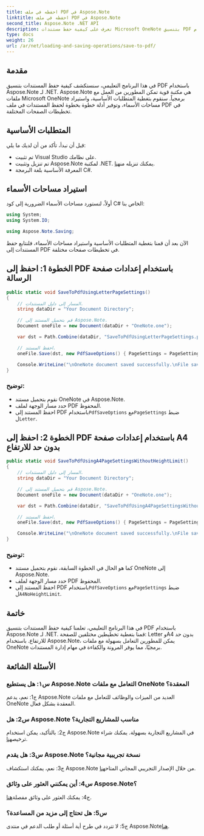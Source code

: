 ```yaml
---
title: احفظه في ملف PDF في Aspose.Note
linktitle: احفظه في ملف PDF في Aspose.Note
second_title: Aspose.Note .NET API
description: تعرف على كيفية حفظ مستندات Microsoft OneNote بتنسيق PDF باستخدام Aspose.Note لـ .NET. برنامج تعليمي خطوة بخطوة مع أمثلة التعليمات البرمجية لتخطيطات الصفحات بحجم Letter وA4.
type: docs
weight: 26
url: /ar/net/loading-and-saving-operations/save-to-pdf/
---
```

## مقدمة

في هذا البرنامج التعليمي، سنستكشف كيفية حفظ المستندات بتنسيق PDF باستخدام Aspose.Note لـ .NET. Aspose.Note هي مكتبة قوية تمكن المطورين من العمل مع ملفات Microsoft OneNote برمجياً. سنقوم بتغطية المتطلبات الأساسية، واستيراد مساحات الأسماء، وتوفير أدلة خطوة بخطوة لحفظ المستندات في ملف PDF في تخطيطات الصفحات المختلفة.

## المتطلبات الأساسية

قبل أن نبدأ، تأكد من أن لديك ما يلي:

- تم تثبيت Visual Studio على نظامك.
-  تم تنزيل وتثبيت Aspose.Note لمكتبة .NET. يمكنك تنزيله من[هنا](https://releases.aspose.com/note/net/).
- المعرفة الأساسية بلغة البرمجة C#.

## استيراد مساحات الأسماء

أولاً، لنستورد مساحات الأسماء الضرورية إلى كود C# الخاص بنا:

```csharp
using System;
using System.IO;

using Aspose.Note.Saving;
```

الآن بعد أن قمنا بتغطية المتطلبات الأساسية واستيراد مساحات الأسماء، فلنتابع حفظ المستندات إلى PDF في تخطيطات صفحات مختلفة.

## الخطوة 1: احفظ إلى PDF باستخدام إعدادات صفحة الرسالة


```csharp
public static void SaveToPdfUsingLetterPageSettings()
{
    // المسار إلى دليل المستندات.
    string dataDir = "Your Document Directory";

    // قم بتحميل المستند إلى Aspose.Note.
    Document oneFile = new Document(dataDir + "OneNote.one");

    var dst = Path.Combine(dataDir, "SaveToPdfUsingLetterPageSettings.pdf");

    // احفظ المستند.
    oneFile.Save(dst, new PdfSaveOptions() { PageSettings = PageSettings.Letter });

    Console.WriteLine("\nOneNote document saved successfully.\nFile saved at " + dst);
}
```

### توضيح:

- نقوم بتحميل مستند OneNote في Aspose.Note.
- حدد مسار الوجهة لملف PDF المحفوظ.
-  احفظ المستند إلى PDF باستخدام`PdfSaveOptions` مع`PageSettings` ضبط ل`Letter`.

## الخطوة 2: احفظ إلى PDF باستخدام إعدادات صفحة A4 بدون حد للارتفاع

```csharp
public static void SaveToPdfUsingA4PageSettingsWithoutHeightLimit()
{
    // المسار إلى دليل المستندات.
    string dataDir = "Your Document Directory";

    // قم بتحميل المستند إلى Aspose.Note.
    Document oneFile = new Document(dataDir + "OneNote.one");

    var dst = Path.Combine(dataDir, "SaveToPdfUsingA4PageSettingsWithoutHeightLimit.pdf");

    // احفظ المستند.
    oneFile.Save(dst, new PdfSaveOptions() { PageSettings = PageSettings.A4NoHeightLimit });

    Console.WriteLine("\nOneNote document saved successfully.\nFile saved at " + dst);
}
```

### توضيح:

- كما هو الحال في الخطوة السابقة، نقوم بتحميل مستند OneNote إلى Aspose.Note.
- حدد مسار الوجهة لملف PDF المحفوظ.
-  احفظ المستند إلى PDF باستخدام`PdfSaveOptions` مع`PageSettings` ضبط ل`A4NoHeightLimit`.

## خاتمة

في هذا البرنامج التعليمي، تعلمنا كيفية حفظ المستندات بتنسيق PDF باستخدام Aspose.Note لـ .NET. قمنا بتغطية تخطيطين مختلفين للصفحة: Letter وA4 بدون حد للارتفاع. باستخدام Aspose.Note، يمكن للمطورين التعامل بسهولة مع ملفات OneNote برمجيًا، مما يوفر المرونة والكفاءة في مهام إدارة المستندات.

## الأسئلة الشائعة

### س١: هل يستطيع Aspose.Note التعامل مع ملفات OneNote المعقدة؟

ج1: نعم، يدعم Aspose.Note العديد من الميزات والوظائف للتعامل مع ملفات OneNote المعقدة بشكل فعال.

### س2: هل Aspose.Note مناسب للمشاريع التجارية؟

 ج2: بالتأكيد، يمكن استخدام Aspose.Note في المشاريع التجارية بسهولة. يمكنك شراء ترخيص[هنا](https://purchase.aspose.com/buy).

### س3: هل يقدم Aspose.Note نسخة تجريبية مجانية؟

 ج3: نعم، يمكنك استكشاف Aspose.Note من خلال الإصدار التجريبي المجاني المتاح[هنا](https://releases.aspose.com/).

### س4: أين يمكنني العثور على وثائق Aspose.Note؟

 ج4: يمكنك العثور على وثائق مفصلة[هنا](https://reference.aspose.com/note/net/).

### س5: هل تحتاج إلى مزيد من المساعدة؟

 ج5: لا تتردد في طرح أية أسئلة أو طلب الدعم في منتدى Aspose.Note[هنا](https://forum.aspose.com/c/note/28).